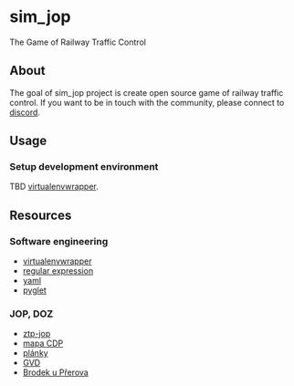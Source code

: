 # sim_jop

The Game of Railway Traffic Control


## About

The goal of sim_jop project is create open source game of railway traffic control.
If you want to be in touch with the community, please connect to [discord](https://discord.gg/drcmjBf).


## Usage

### Setup development environment

TBD
[virtualenvwrapper](https://virtualenvwrapper.readthedocs.io/en/latest/).


## Resources

### Software engineering
- [virtualenvwrapper](https://virtualenvwrapper.readthedocs.io/en/latest/)
- [regular expression](https://regexr.com/)
- [yaml](https://pyyaml.org/wiki/PyYAMLDocumentation)
- [pyglet](https://pyglet.readthedocs.io/en/pyglet-1.3-maintenance/)

### JOP, DOZ
- [ztp-jop](http://spz.logout.cz/zabezpec/ztp-jop.html)
- [mapa CDP]( https://provoz.szdc.cz/PORTAL/Show.aspx?path=/Data/Mapy/DOZ.pdf)
- [plánky](http://www.gvd.cz/cz/data/planky/planky.html)
- [GVD](http://gvd.cz/czx/)
- [Brodek u Přerova](http://www.gvd.cz/cz/data/planky/3xx/309/331421.xls)
